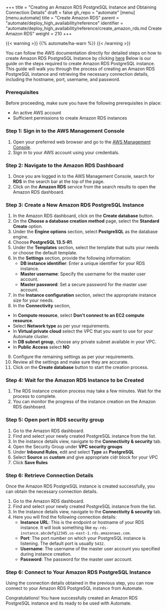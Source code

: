 +++
title = "Creating an Amazon RDS PostgreSQL Instance and Obtaining Connection Details"
draft = false
gh_repo = "automate"
[menu]
  [menu.automate]
    title = "Create Amazon RDS"
    parent = "automate/deploy_high_availability/reference"
    identifier = "automate/deploy_high_availability/reference/create_amazon_rds.md Create Amazon RDS"
    weight = 210
+++

{{< warning >}}
{{% automate/ha-warn %}}
{{< /warning >}}

You can follow the AWS documentation directly for detailed steps on how to create Amazon RDS PostgreSQL Instance by clicking [here](https://docs.aws.amazon.com/opensearch-service/latest/developerguide/createupdatedomains.html)
Below is our guide on the steps required to create Amazon RDS PostgreSQL instance. This guide will walk you through the process of creating an Amazon RDS PostgreSQL instance and retrieving the necessary connection details, including the hostname, port, username, and password.

### Prerequisites
Before proceeding, make sure you have the following prerequisites in place:
- An active AWS account
- Sufficient permissions to create Amazon RDS instances

### Step 1: Sign in to the AWS Management Console
1. Open your preferred web browser and go to the [AWS Management Console](https://console.aws.amazon.com/).
2. Sign in to your AWS account using your credentials.

### Step 2: Navigate to the Amazon RDS Dashboard
1. Once you are logged in to the AWS Management Console, search for **RDS** in the search bar at the top of the page.
2. Click on the **Amazon RDS** service from the search results to open the Amazon RDS dashboard.

### Step 3: Create a New Amazon RDS PostgreSQL Instance
1. In the Amazon RDS dashboard, click on the **Create database** button.
2. On the **Choose a database creation method** page, select the **Standard Create** option.
3. Under the **Engine options** section, select **PostgreSQL** as the database engine.
4. Choose **PostgreSQL 13.5-R1**.
5. Under the **Templates** section, select the template that suits your needs or choose the default template.
6. In the **Settings** section, provide the following information:
   - **DB instance identifier**: Enter a unique identifier for your RDS instance.
   - **Master username**: Specify the username for the master user account.
   - **Master password**: Set a secure password for the master user account.
7. In the **Instance configuration** section, select the appropriate instance size for your needs.
8. In the **Connectivity** section, 
  - In **Compute resource**, select **Don't connect to an EC2 compute resource**.
  - Select **Network type** as per your requirements.
  - In **Virtual private cloud** select the VPC that you want to use for your Automate cluster.
  - In **DB subnet group**, choose any private subnet available in your VPC.
  - In **Public Access** select **NO**
9. Configure the remaining settings as per your requirements.
10. Review all the settings and make sure they are accurate.
11. Click on the **Create database** button to start the creation process.

### Step 4: Wait for the Amazon RDS Instance to be Created
1. The RDS instance creation process may take a few minutes. Wait for the process to complete.
2. You can monitor the progress of the instance creation on the Amazon RDS dashboard.

### Step 5: Open port in RDS security group

1. Go to the Amazon RDS dashboard.
2. Find and select your newly created PostgreSQL instance from the list.
3. In the instance details view, navigate to the **Connectivity & security** tab.
4. Open the Security Group under **VPC security groups**
5. Under **Inbound Rules**, edit and select **Type** as **PostgreSQL**
6. Select **Source** as **custom** and give appropriate cidr block for your VPC
7. Click **Save Rules**

### Step 6: Retrieve Connection Details
Once the Amazon RDS PostgreSQL instance is created successfully, you can obtain the necessary connection details.

1. Go to the Amazon RDS dashboard.
2. Find and select your newly created PostgreSQL instance from the list.
3. In the instance details view, navigate to the **Connectivity & security** tab.
4. Here you will find the following connection details:
   - **Instance URL**: This is the endpoint or hostname of your RDS instance. It will look something like `my-rds-instance.abcdefg12345.us-east-1.rds.amazonaws.com`.
   - **Port**: The port number on which your PostgreSQL instance is listening. The default port is usually `5432`.
   - **Username**: The username of the master user account you specified during instance creation.
   - **Password**: The password for the master user account.

### Step 6: Connect to Your Amazon RDS PostgreSQL Instance
Using the connection details obtained in the previous step, you can now connect to your Amazon RDS PostgreSQL instance from Automate.

Congratulations! You have successfully created an Amazon RDS PostgreSQL instance and its ready to be used with Automate.